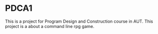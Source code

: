 # PDCA1
This is a project for Program Design and Construction course in AUT. This project is a about a command line rpg game.
